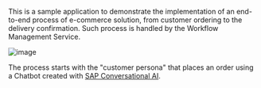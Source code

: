 This is a sample application to demonstrate the implementation of an end-to-end process of e-commerce solution, from customer ordering to the delivery confirmation. Such process is handled by the Workflow Management Service.

![image](https://user-images.githubusercontent.com/30929584/170019281-07896018-e93d-4188-b1f7-948c4fe91671.png)

The process starts with the "customer persona" that places an order using a Chatbot created with [SAP Conversational AI](https://cai.tools.sap/ranjith13119/smb-shopping-assistant/train).
